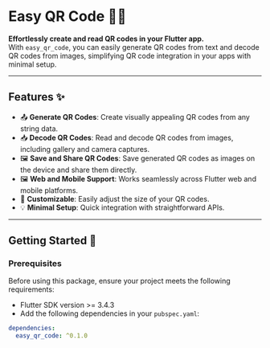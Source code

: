 # Easy QR Code 📸🎨

**Effortlessly create and read QR codes in your Flutter app.**  
With `easy_qr_code`, you can easily generate QR codes from text and decode QR codes from images, simplifying QR code integration in your apps with minimal setup.

---

## Features ✨

- 📤 **Generate QR Codes**: Create visually appealing QR codes from any string data.
- 📥 **Decode QR Codes**: Read and decode QR codes from images, including gallery and camera captures.
- 🖼️ **Save and Share QR Codes**: Save generated QR codes as images on the device and share them directly.
- 🖼️ **Web and Mobile Support**: Works seamlessly across Flutter web and mobile platforms.
- 🔧 **Customizable**: Easily adjust the size of your QR codes.
- 💡 **Minimal Setup**: Quick integration with straightforward APIs.

---

## Getting Started 🚀

### Prerequisites

Before using this package, ensure your project meets the following requirements:

- Flutter SDK version >= 3.4.3
- Add the following dependencies in your `pubspec.yaml`:

```yaml
dependencies:
  easy_qr_code: ^0.1.0
